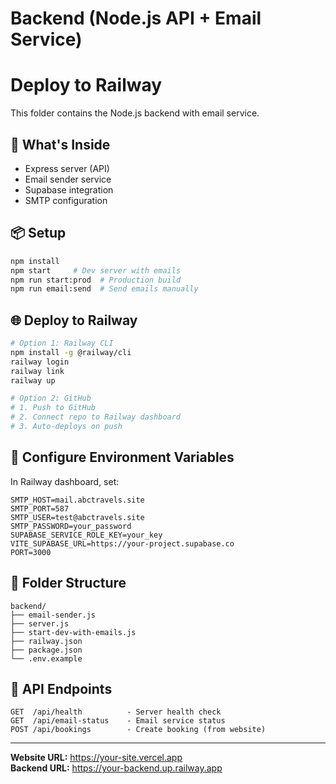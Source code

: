 # Backend (Node.js API + Email Service)

# Deploy to Railway

This folder contains the Node.js backend with email service.

## 🚀 What's Inside

- Express server (API)
- Email sender service
- Supabase integration
- SMTP configuration

## 📦 Setup

```bash
npm install
npm start     # Dev server with emails
npm run start:prod  # Production build
npm run email:send  # Send emails manually
```

## 🌐 Deploy to Railway

```bash
# Option 1: Railway CLI
npm install -g @railway/cli
railway login
railway link
railway up

# Option 2: GitHub
# 1. Push to GitHub
# 2. Connect repo to Railway dashboard
# 3. Auto-deploys on push
```

## 🔐 Configure Environment Variables

In Railway dashboard, set:

```
SMTP_HOST=mail.abctravels.site
SMTP_PORT=587
SMTP_USER=test@abctravels.site
SMTP_PASSWORD=your_password
SUPABASE_SERVICE_ROLE_KEY=your_key
VITE_SUPABASE_URL=https://your-project.supabase.co
PORT=3000
```

## 📁 Folder Structure

```
backend/
├── email-sender.js
├── server.js
├── start-dev-with-emails.js
├── railway.json
├── package.json
└── .env.example
```

## 🔗 API Endpoints

```
GET  /api/health          - Server health check
GET  /api/email-status    - Email service status
POST /api/bookings        - Create booking (from website)
```

---

**Website URL:** https://your-site.vercel.app  
**Backend URL:** https://your-backend.up.railway.app
